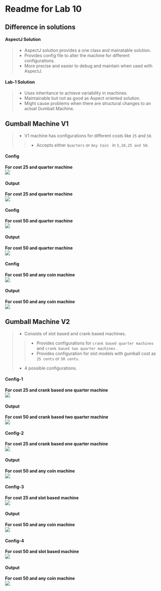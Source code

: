 # Readme for Lab 10

## Difference in solutions

#### AspectJ Solution
> - AspectJ solution provides a one class and mainatable solution.
> - Provides config file to alter the machine for different configurations.
> - More precise and easier to debug and maintain when used with AspectJ.

#### Lab-1 Solution
> - Uses inheritance to achieve variability in machines.
> - Maintainable but not as good as Aspect oriented solution.
> - Might cause problems when there are structural changes to an actual Gumball Machine.

## Gumball Machine V1
> - V1 machine has configurations for different costs like `25` and `50`.
>> - Accepts either `Quarters` or `Any Coin ` in  `5,10,25 and 50`.

#### Config
<b>For cost 25 and quarter machine</b><br>
<img src="output/V1_config_cost25.png"></img>

#### Output
<b>For cost 25 and quarter machine</b><br>
<img src="output/V1_output_cost25.png"></img>

#### Config
<b>For cost 50 and quarter machine</b><br>
<img src="output/V1_config_cost50_QTR.png"></img>

#### Output
<b>For cost 50 and quarter machine</b><br>
<img src="output/V1_output_cost50_QTR.png"></img>

#### Config
<b>For cost 50 and any coin machine</b><br>
<img src="output/V1_config_cost50_Coins50.png"></img>

#### Output
<b>For cost 50 and any coin machine</b><br>
<img src="output/V1_output_cost50_Coins50.png"></img>

## Gumball Machine V2
> - Consists of slot based and crank based machines.
>> - Provides configurations for `crank based quarter machines` and `crank based two quarter machines` .
>> - Provides configuration for slot models with gumball cost as `25 cents` or `50 cents`.
> - 4 possible configurations.

#### Config-1
<b>For cost 25 and crank based one quarter machine</b><br>
<img src="output/V2_config_crank_ONE_QTR.png"></img>

#### Output
<b>For cost 50 and crank based two quarter machine</b><br>
<img src="output/output_coin_OneQtr_25Cent.png"></img>

#### Config-2
<b>For cost 25 and crank based one quarter machine</b><br>
<img src="output/V2_config_crank_Cost_50_TWO_QTR.png"></img>

#### Output
<b>For cost 50 and any coin machine</b><br>
<img src="output/output_coin_TwoQtr_50Cent.png"></img>

#### Config-3
<b>For cost 25 and slot based machine</b><br>
<img src="output/V2_config_slot_Cost_25.png"></img>

#### Output
<b>For cost 50 and any coin machine</b><br>
<img src="output/output_slot_25Cent.png"></img>

#### Config-4
<b>For cost 50 and slot based machine</b><br>
<img src="output/V2_config_slot_Cost_50.png"></img>

#### Output
<b>For cost 50 and any coin machine</b><br>
<img src="output/output_slot_50Cent.png"></img>
